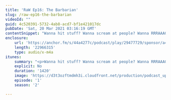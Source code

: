 ```yaml
---
title: 'RaW Ep16: The Barbarian'
slug: /raw-ep16-the-barbarian
videoId: ""
guid: 4c520391-5732-4ab8-acd7-bf1e421017dc
pubDate: 'Sat, 20 Mar 2021 03:16:19 GMT'
contentSnippet: "Wanna hit stuff? Wanna scream at people? Wanna RRRAAAGGGEEE!?!?!?!?! well the Barbarian might just be the class for you! Dip your toes in this week as we explore what makes the barbarian tick!\nSupport us at:\nhttps://www.patreon.com/RulesAsWritten\nhttps://anchor.fm/rules-as-written\nContact us at:\nToby@rulesaswrittenshow.com\nCheck us out at:\nhttps://rulesaswrittenshow.com/\nhttps://www.youtube.com/channel/UCpqh72Jl2K09HvKBiqMixAA\nhttps://anchor.fm/app\n\n--- \n\nSend in a voice message: https://anchor.fm/rules-as-written/message\nSupport this podcast: https://anchor.fm/rules-as-written/support"
enclosure:
    url: 'https://anchor.fm/s/44a4277c/podcast/play/29477729/sponsor/a4d2m75/https%3A%2F%2Fd3ctxlq1ktw2nl.cloudfront.net%2Fstaging%2F2021-06-05%2F7864471465c7b065d42556a1fa7711f9.m4a'
    length: '22966315'
    type: audio/x-m4a
itunes:
    summary: "<p>Wanna hit stuff? Wanna scream at people? Wanna RRRAAAGGGEEE!?!?!?!?! well the Barbarian might just be the class for you! Dip your toes in this week as we explore what makes the barbarian tick!</p>\n<p>Support us at:</p>\n<p>https://www.patreon.com/RulesAsWritten</p>\n<p>https://anchor.fm/rules-as-written</p>\n<p>Contact us at:</p>\n<p>Toby@rulesaswrittenshow.com</p>\n<p>Check us out at:</p>\n<p>https://rulesaswrittenshow.com/</p>\n<p>https://www.youtube.com/channel/UCpqh72Jl2K09HvKBiqMixAA</p>\n\n--- \n\nThis episode is sponsored by \n· Anchor: The easiest way to make a podcast.  <a href=\"https://anchor.fm/app\">https://anchor.fm/app</a>\n\n--- \n\nSend in a voice message: https://anchor.fm/rules-as-written/message\nSupport this podcast: <a href=\"https://anchor.fm/rules-as-written/support\" rel=\"payment\">https://anchor.fm/rules-as-written/support</a>"
    explicit: No
    duration: '1420'
    image: 'https://d3t3ozftmdmh3i.cloudfront.net/production/podcast_uploaded_nologo/11416087/11416087-1608268890882-d52edffa36ed2.jpg'
    episode: '1'
    season: '2'

---
```

